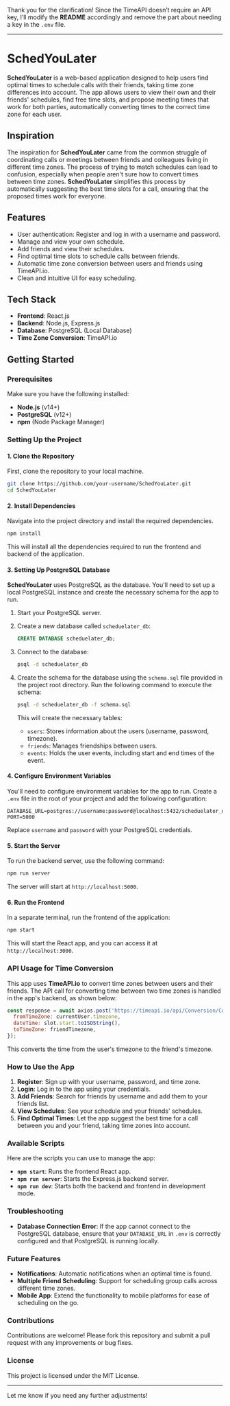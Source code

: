 Thank you for the clarification! Since the TimeAPI doesn’t require an API key, I’ll modify the **README** accordingly and remove the part about needing a key in the `.env` file.

---

# SchedYouLater

**SchedYouLater** is a web-based application designed to help users find optimal times to schedule calls with their friends, taking time zone differences into account. The app allows users to view their own and their friends' schedules, find free time slots, and propose meeting times that work for both parties, automatically converting times to the correct time zone for each user.

## Inspiration

The inspiration for **SchedYouLater** came from the common struggle of coordinating calls or meetings between friends and colleagues living in different time zones. The process of trying to match schedules can lead to confusion, especially when people aren't sure how to convert times between time zones. **SchedYouLater** simplifies this process by automatically suggesting the best time slots for a call, ensuring that the proposed times work for everyone.

## Features
- User authentication: Register and log in with a username and password.
- Manage and view your own schedule.
- Add friends and view their schedules.
- Find optimal time slots to schedule calls between friends.
- Automatic time zone conversion between users and friends using TimeAPI.io.
- Clean and intuitive UI for easy scheduling.

## Tech Stack
- **Frontend**: React.js
- **Backend**: Node.js, Express.js
- **Database**: PostgreSQL (Local Database)
- **Time Zone Conversion**: TimeAPI.io

## Getting Started

### Prerequisites

Make sure you have the following installed:
- **Node.js** (v14+)
- **PostgreSQL** (v12+)
- **npm** (Node Package Manager)

### Setting Up the Project

#### 1. Clone the Repository
First, clone the repository to your local machine.

```bash
git clone https://github.com/your-username/SchedYouLater.git
cd SchedYouLater
```

#### 2. Install Dependencies
Navigate into the project directory and install the required dependencies.

```bash
npm install
```

This will install all the dependencies required to run the frontend and backend of the application.

#### 3. Setting Up PostgreSQL Database

**SchedYouLater** uses PostgreSQL as the database. You'll need to set up a local PostgreSQL instance and create the necessary schema for the app to run.

1. Start your PostgreSQL server.
2. Create a new database called `scheduelater_db`:
   ```sql
   CREATE DATABASE scheduelater_db;
   ```

3. Connect to the database:
   ```bash
   psql -d scheduelater_db
   ```

4. Create the schema for the database using the `schema.sql` file provided in the project root directory. Run the following command to execute the schema:

   ```bash
   psql -d scheduelater_db -f schema.sql
   ```

   This will create the necessary tables:
   - `users`: Stores information about the users (username, password, timezone).
   - `friends`: Manages friendships between users.
   - `events`: Holds the user events, including start and end times of the event.

#### 4. Configure Environment Variables

You'll need to configure environment variables for the app to run. Create a `.env` file in the root of your project and add the following configuration:

```
DATABASE_URL=postgres://username:password@localhost:5432/scheduelater_db
PORT=5000
```

Replace `username` and `password` with your PostgreSQL credentials.

#### 5. Start the Server

To run the backend server, use the following command:

```bash
npm run server
```

The server will start at `http://localhost:5000`.

#### 6. Run the Frontend

In a separate terminal, run the frontend of the application:

```bash
npm start
```

This will start the React app, and you can access it at `http://localhost:3000`.

### API Usage for Time Conversion

This app uses **TimeAPI.io** to convert time zones between users and their friends. The API call for converting time between two time zones is handled in the app's backend, as shown below:

```javascript
const response = await axios.post('https://timeapi.io/api/Conversion/ConvertTimeZone', {
  fromTimeZone: currentUser.timezone,
  dateTime: slot.start.toISOString(),
  toTimeZone: friendTimezone,
});
```

This converts the time from the user's timezone to the friend's timezone.

### How to Use the App

1. **Register**: Sign up with your username, password, and time zone.
2. **Login**: Log in to the app using your credentials.
3. **Add Friends**: Search for friends by username and add them to your friends list.
4. **View Schedules**: See your schedule and your friends' schedules.
5. **Find Optimal Times**: Let the app suggest the best time for a call between you and your friend, taking time zones into account.

### Available Scripts

Here are the scripts you can use to manage the app:

- **`npm start`**: Runs the frontend React app.
- **`npm run server`**: Starts the Express.js backend server.
- **`npm run dev`**: Starts both the backend and frontend in development mode.

### Troubleshooting

- **Database Connection Error**: If the app cannot connect to the PostgreSQL database, ensure that your `DATABASE_URL` in `.env` is correctly configured and that PostgreSQL is running locally.

### Future Features

- **Notifications**: Automatic notifications when an optimal time is found.
- **Multiple Friend Scheduling**: Support for scheduling group calls across different time zones.
- **Mobile App**: Extend the functionality to mobile platforms for ease of scheduling on the go.

### Contributions

Contributions are welcome! Please fork this repository and submit a pull request with any improvements or bug fixes.

### License

This project is licensed under the MIT License.

---

Let me know if you need any further adjustments!